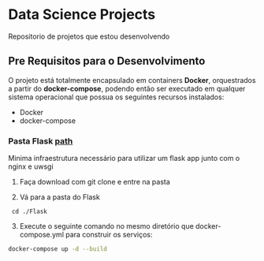 # Data Science Projects
Repositorio de projetos que estou desenvolvendo




## Pre Requisitos para o Desenvolvimento

O projeto está totalmente encapsulado em containers **Docker**, orquestrados a partir do **docker-compose**, podendo 
então ser executado em qualquer sistema operacional que possua os seguintes recursos instalados:

- Docker
- docker-compose 


### Pasta Flask [path](https://github.com/eduardosisti/Data_Science_Projects/tree/main/Flask)
Minima infraestrutura necessário para utilizar um flask app junto com o nginx e uwsgi

1. Faça download com git clone e entre na pasta

2. Vá para a pasta do Flask
```
 cd ./Flask
```

3. Execute o seguinte comando no mesmo diretório que docker-compose.yml para construir os serviços:
```bash
docker-compose up -d --build
```

